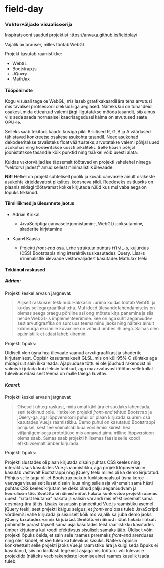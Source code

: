 # field-day

### Vektorväljade visualiseerija

Inspiratsiooni saadud projektist https://anvaka.github.io/fieldplay/

Vajalik on brauser, milles töötab WebGL

Projekt kasutab raamistikke:
* WebGL
* Bootstrap.js
* JQuery
* MathJax

#### Tööpõhimõte

Kogu visuaali taga on WebGL, mis laseb graafikakaardil ära teha arvutusi mis tavalisel protsessoril oleksid liiga aeglased. Näiteks kui on tuhandeid osakesi, mida etteantud valemi järgi liigutatakse mööda tasandit, siis ainus viis seda saada normaalsel kaadrisagedusel käima on arvutused saata GPU-le. 

Selleks saab tekitada kaadri kus iga pikli 8-bitised R, G, B ja A väärtused tähistavad konkreetse osakese asukohta tasandil. Need asukohad dekodeeritakse tavalisteks float väärtusteks, arvutatakse valemi põhjal uued asukohad ning kodeeritakse uuesti piksliteks. Selle kaadri põhjal joonistatakse tasandile kõik punktid ning tsükkel võib uuesti alata.

Kuidas vektorväljad ise täpsemalt töötavad on projekti vahelehel nimega "vektorväljadest" antud sellest minimalistlik ülevaade.

**NB!** Hetkel on projekt suhteliselt poolik ja kuvab canvasele ainult osakeste asukohta kirjeldavatest pikslitest koosneva pildi. Reedeseks esitluseks on plaanis midagi töötavamat kokku kirjutada nüüd kus mul vaba aega on lõpuks tekkinud.

#### Tiimi liikmed ja ülesannete jaotus

* Adrian Kirikal
    * JavaScriptiga canvasele joonistamine, WebGLi jooksutamine, shaderite kirjutamine

* Kaarel Kaasla
    * Projekti *front-end* osa. Lehe struktuur puhtas HTML-s, kujundus (CSS) Bootstrapis ning interaktiivsus kasutades jQuery. Lisaks minimalistlik ülevaade vektorväljadest kasutades MathJax teeki.

#### Tekkinud raskused

##### Adrian:

Projekti keskel arvasin järgnevat:

> Algselt raskusi ei tekkinud. Hakkasin uurima kuidas töötab WebGL ja kuidas sellega graafikat teha. Mul ideed ülesande lahendamiseks on olemas seega praegu põhiline asi ongi mõtete kirja panemine ja siis nende WebGL-is implementeerimine. See on aga suht aeganõudev sest arvutigraafika on suht uus teema minu jaoks ning näiteks ainult kolmnurga ekraanile kuvamine on võtnud umbes 6h aega. Samas olen optimistilik et edasi läheb kiiremini.

Projekti lõpuks:

Üldiselt olen üsna hea ülevaate saanud arvutigraafikast ja shaderite kirjutamisest. Õppisin kasutama keelt GLSL, mis on küll 95% C süntaks aga midagi uut sain ikka teada. Ajapuuduse tõttu ei ole jõudnud rakendust nii valmis kirjutada kui oleksin tahtnud, aga ma arvatavasti töötan selle kallal tulevikus edasi sest teema on mulle täiega huvitav.

##### Kaarel:

Projekti keskel arvasin järgnevat:

>Otseselt ühtegi raskust, mida omal käel ära ei suudaks lahendada, seni tekkinud pole. Hetkel on projekti *front-end* tehtud Bootstrap ja jQuery-ga, aga lõppversiooni puhul on plaan kirjutada suurem osa kasutades Vue.js raamistikku. Demo puhul on kasutatud Bootstrappi põhjusel, sest see võimaldab luua võrdlemisi kiiresti hea väljanägemisega prototüüpe mis annavad aimu milline lõppversioon olema saab. Samas saab projekti hilisemas faasis selle koodi efektiivsemalt ümber kirjutada.

Projekti lõpuks:

Projekti alustades oli plaan kirjutada disain puhtas CSS keeles ning interaktiivsus kasutades Vue.js raamistikku, aga projekti lõppversioon kasutab vastavalt Bootstrappi ning jQuery teeki milles oli ka demo kirjutatud. Põhjus selle taga oli, et Bootstrap pakub funktsionaalsust üsna kerge vaevaga visuaalselt ilusat disaini luua ning selle asja vähemalt sama hästi puhtas CSS keeles kirjutamine oleks olnud palju aeganõudvam ja keerulisem töö. Seetõttu ei näinud mõtet hakata konkreetse projekti raames uuesti "ratast leiutama" hakata ja valisin variandi mis efektiivsemalt sama eesmärgi ära täitis. Lisaks kasutasin planeeritud Vue.js raamistiku asemel jQuery teeki, sest projekti käigus selgus, et *front-end* osas tuleb JavaScripti võrdlemisi vähe kirjutada ja sisuliselt kõik mis vajalik sai juba demo jaoks jQuery kasutades valmis kirjutatud. Seetõttu ei näinud mõtet hakata lihtsalt põhimõtte pärast täpselt sama asja kasutades teist raamistikku kasutades ümber kirjutama kui koodi efektiivsus sisuliselt samaks jääb. Üldiselt võin projekti lõpuks öelda, et sain selle raames paremaks *front-end* arenduses ning olen kindel, et see tuleb ka tulevikus kasuks. Näiteks õppisin konkreetselt selle projekti jaoks Vue.js raamistiku ära ja kuigi seda lõpuks ei kasutanud, siis on kindlasti tegemist asjaga mis tööturul või tulevaste projektide (näiteks veebirakenduste loomise aine) raames kasulik teada tuleb.

